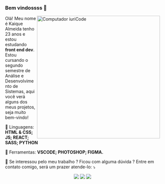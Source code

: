 ### Bem vindossss 👋
<img src="https://raw.githubusercontent.com/MicaelliMedeiros/micaellimedeiros/master/image/computer-illustration.png" min-width="400px" max-width="400px" width="400px" align="right" alt="Computador iuriCode">

<p align="left"> 
  Olá! Meu nome é Kaique Almeida tenho 23 anos e estou estudando <strong>front end dev</strong>.<br>
  Estou cursando o segundo semestre de Análise e Desenvolvimento de Sistemas, aqui você verá alguns dos meus projetos,
  seja muito bem-vindo!
</p>

<p align="left">
  🦄 Linguagens: <strong>HTML & CSS; JS; REACT; SASS; PYTHON</strong>
</p>

<p align="left">
  💼 Ferramentas: <strong>VSCODE; PHOTOSHOP; FIGMA.</strong>
</p>

<p align="left">
  💌 Se interessou pelo meu trabalho ? Ficou com alguma dúvida ? Entre em contato comigo, será um prazer atende-lo: ⤵️
</p>

<p align="center">
  <a href="#" alt="Gmail">
  <img src="https://img.shields.io/badge/-Gmail-FF0000?style=flat-square&labelColor=FF0000&logo=gmail&logoColor=white&link=LINK-DO-SEU-EMAIL" /></a>

  <a href="#" alt="Linkedin">
  <img src="https://img.shields.io/badge/-Linkedin-0e76a8?style=flat-square&logo=Linkedin&logoColor=white&link=LINK-DO-SEU-LINKEDIN" /></a>

  <a href="#" alt="WhatsApp">
  <img src="https://img.shields.io/badge/-WhatsApp-25d366?style=flat-square&labelColor=25d366&logo=whatsapp&logoColor=white&link=API-DO-SEU-WHATSAPP"/></a>


